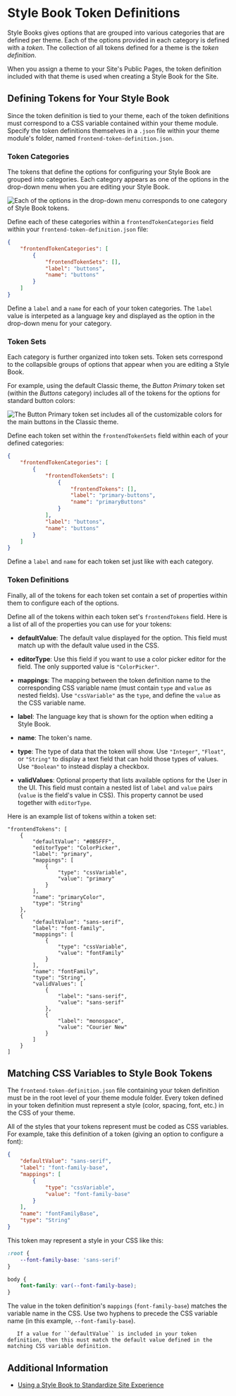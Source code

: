 # Style Book Token Definitions

Style Books gives options that are grouped into various categories that are defined per theme. Each of the options provided in each category is defined with a *token*. The collection of all tokens defined for a theme is the *token definition*.

When you assign a theme to your Site's Public Pages, the token definition included with that theme is used when creating a Style Book for the Site.

## Defining Tokens for Your Style Book

Since the token definition is tied to your theme, each of the token definitions must correspond to a CSS variable contained within your theme module. Specify the token definitions themselves in a `.json` file within your theme module's folder, named `frontend-token-definition.json`. 

### Token Categories

The tokens that define the options for configuring your Style Book are grouped into categories. Each category appears as one of the options in the drop-down menu when you are editing your Style Book.

![Each of the options in the drop-down menu corresponds to one category of Style Book tokens.](./style-book-token-definitions/images/01.png)

Define each of these categories within a `frontendTokenCategories` field within your `frontend-token-definition.json` file:

```json
{
    "frontendTokenCategories": [
        {
            "frontendTokenSets": [],
            "label": "buttons",
            "name": "buttons"
        }
    ]
}
```

Define a `label` and a `name` for each of your token categories. The `label` value is interpeted as a language key and displayed as the option in the drop-down menu for your category. <!-- Add link to article explaining localization when it is available. -->

### Token Sets

Each category is further organized into token sets. Token sets correspond to the collapsible groups of options that appear when you are editing a Style Book.

For example, using the default Classic theme, the *Button Primary* token set (within the *Buttons* category) includes all of the tokens for the options for standard button colors:

![The Button Primary token set includes all of the customizable colors for the main buttons in the Classic theme.](./style-book-token-definitions/images/02.png)

Define each token set within the `frontendTokenSets` field within each of your defined categories:

```json
{
    "frontendTokenCategories": [
        {
            "frontendTokenSets": [
                {
                    "frontendTokens": [],
                    "label": "primary-buttons",
                    "name": "primaryButtons"
                }
            ],
            "label": "buttons",
            "name": "buttons"
        }
    ]
}
```

Define a `label` and `name` for each token set just like with each category.

### Token Definitions

Finally, all of the tokens for each token set contain a set of properties within them to configure each of the options.

Define all of the tokens within each token set's `frontendTokens` field. Here is a list of all of the properties you can use for your tokens:

* **defaultValue**: The default value displayed for the option. This field must match up with the default value used in the CSS.

* **editorType**: Use this field if you want to use a color picker editor for the field. The only supported value is `"ColorPicker"`.

* **mappings**: The mapping between the token definition name to the corresponding CSS variable name (must contain `type` and `value` as nested fields). Use `"cssVariable"` as the `type`, and define the `value` as the CSS variable name.

* **label**: The language key that is shown for the option when editing a Style Book.

* **name**: The token's name.

* **type**: The type of data that the token will show. Use `"Integer"`, `"Float"`, or `"String"` to display a text field that can hold those types of values. Use `"Boolean"` to instead display a checkbox.

* **validValues**: Optional property that lists available options for the User in the UI. This field must contain a nested list of `label` and `value` pairs (`value` is the field's value in CSS). This property cannot be used together with `editorType`.

Here is an example list of tokens within a token set:

```
"frontendTokens": [
    {
        "defaultValue": "#0B5FFF",
        "editorType": "ColorPicker",
        "label": "primary",
        "mappings": [
            {
                "type": "cssVariable",
                "value": "primary"
            }
        ],
        "name": "primaryColor",
        "type": "String"
    },
    {
        "defaultValue": "sans-serif",
        "label": "font-family",
        "mappings": [
            {
                "type": "cssVariable",
                "value": "fontFamily"
            }
        ],
        "name": "fontFamily",
        "type": "String",
        "validValues": [
            {
                "label": "sans-serif",
                "value": "sans-serif"
            },
            {
                "label": "monospace",
                "value": "Courier New"
            }
        ]
    }
]
```

## Matching CSS Variables to Style Book Tokens

The `frontend-token-definition.json` file containing your token definition must be in the root level of your theme module folder. Every token defined in your token definition must represent a style (color, spacing, font, etc.) in the CSS of your theme.

All of the styles that your tokens represent must be coded as CSS variables. For example, take this definition of a token (giving an option to configure a font):

```json
{
    "defaultValue": "sans-serif",
    "label": "font-family-base",
    "mappings": [
        {
            "type": "cssVariable",
            "value": "font-family-base"
        }
    ],
    "name": "fontFamilyBase",
    "type": "String"
}
```

This token may represent a style in your CSS like this:

```css
:root {
    --font-family-base: 'sans-serif'
}

body {
    font-family: var(--font-family-base);
}
```

The value in the token definition's `mappings` (`font-family-base`) matches the variable name in the CSS. Use two hyphens to precede the CSS variable name (in this example, `--font-family-base`).

```important::
   If a value for ``defaultValue`` is included in your token definition, then this must match the default value defined in the matching CSS variable definition.
```

## Additional Information

* [Using a Style Book to Standardize Site Experience](../using-a-style-book-to-standardize-site-experience.md)
<!-- Add link to token definition tutorial when available -->